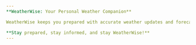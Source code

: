 ```yaml
---
**WeatherWise: Your Personal Weather Companion**

WeatherWise keeps you prepared with accurate weather updates and forecasts. Search and save cities, access detailed reports, and stay informed about air quality. Enjoy dynamic backgrounds, a customizable dashboard, and easy navigation. WeatherWise ensures your data is always available, even offline.

**Stay prepared, stay informed, and stay WeatherWise!**
---
```


